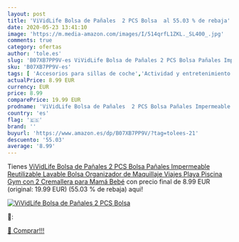 ```yaml
---
layout: post
title: 'ViVidLife Bolsa de Pañales  2 PCS Bolsa  al 55.03 % de rebaja'
date: 2020-05-23 13:41:10
image: 'https://m.media-amazon.com/images/I/514qrfL1ZKL._SL400_.jpg'
comments: true
category: ofertas
author: 'tole.es'
slug: 'B07XB7PP9V-es ViVidLife Bolsa de Pañales 2 PCS Bolsa Pañales Impermeable...'
sku: 'B07XB7PP9V-es'
tags: [ 'Accesorios para sillas de coche','Actividad y entretenimiento','Andadores','Bebé','Espejos para asientos traseros','Higiene y cuidado','Sillas de coche y accesorios','Toallitas húmedas para bebé','Toallitas y accesorios para bebé','bebé','pañales', ]
actualPrice: 8.99 EUR
currency: EUR
price: 8.99
comparePrice: 19.99 EUR
prodname: 'ViVidLife Bolsa de Pañales  2 PCS Bolsa Pañales Impermeable Reutilizable Lavable Bolsa Organizador de Maquillaje  Viajes  Playa  Piscina  Gym con 2 Cremallera para Mamá Bebé'
country: 'es'
flag: '🇪🇸'
brand: ''
buyurl: 'https://www.amazon.es/dp/B07XB7PP9V/?tag=tolees-21'
descuento: '55.03'
average: '8.99'
---
```


Tienes [ViVidLife Bolsa de Pañales  2 PCS Bolsa Pañales Impermeable Reutilizable Lavable Bolsa Organizador de Maquillaje  Viajes  Playa  Piscina  Gym con 2 Cremallera para Mamá Bebé](https://www.amazon.es/dp/B07XB7PP9V/?tag=tolees-21) con precio final de  8.99 EUR (original: 19.99 EUR) (55.03 %  de rebaja) aqui!

[![ViVidLife Bolsa de Pañales  2 PCS Bolsa ](https://m.media-amazon.com/images/I/514qrfL1ZKL._SL400_.jpg)](https://www.amazon.es/dp/B07XB7PP9V/?tag=tolees-21)

🔎:


[🛒 Comprar!!!](https://www.amazon.es/dp/B07XB7PP9V/?tag=tolees-21)
